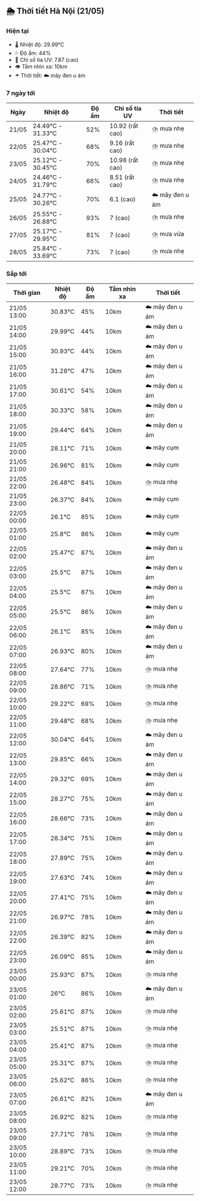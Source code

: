 ## 🌦️ Thời tiết Hà Nội (21/05)

### Hiện tại

- 🌡️ Nhiệt độ: 29.99℃
- 💦 Độ ẩm: 44%
- 🌟 Chỉ số tia UV: 7.87 (cao)
- 👁️ Tầm nhìn xa: 10km
- ☂️ Thời tiết: ☁️ mây đen u ám

### 7 ngày tới

| Ngày | Nhiệt độ | Độ ẩm | Chỉ số tia UV | Thời tiết |
| --- | --- | --- | --- | --- |
| 21/05 | 24.49℃ - 31.33℃ | 52% | 10.92 (rất cao) | ⛈️ mưa nhẹ |
| 22/05 | 25.47℃ - 30.04℃ | 68% | 9.16 (rất cao) | ⛈️ mưa nhẹ |
| 23/05 | 25.12℃ - 30.45℃ | 70% | 10.98 (rất cao) | ⛈️ mưa nhẹ |
| 24/05 | 24.46℃ - 31.79℃ | 66% | 8.51 (rất cao) | ⛈️ mưa nhẹ |
| 25/05 | 24.77℃ - 30.26℃ | 70% | 6.1 (cao) | ☁️ mây đen u ám |
| 26/05 | 25.55℃ - 26.88℃ | 93% | 7 (cao) | ⛈️ mưa nhẹ |
| 27/05 | 25.17℃ - 29.95℃ | 81% | 7 (cao) | ⛈️ mưa vừa |
| 28/05 | 25.84℃ - 33.69℃ | 73% | 7 (cao) | ⛈️ mưa nhẹ |

### Sắp tới

| Thời gian | Nhiệt độ | Độ ẩm | Tầm nhìn xa | Thời tiết |
| --- | --- | --- | --- | --- |
| 21/05 13:00 | 30.83℃ | 45% | 10km | ☁️ mây đen u ám |
| 21/05 14:00 | 29.99℃ | 44% | 10km | ☁️ mây đen u ám |
| 21/05 15:00 | 30.93℃ | 44% | 10km | ☁️ mây đen u ám |
| 21/05 16:00 | 31.28℃ | 47% | 10km | ☁️ mây đen u ám |
| 21/05 17:00 | 30.61℃ | 54% | 10km | ☁️ mây đen u ám |
| 21/05 18:00 | 30.33℃ | 58% | 10km | ☁️ mây đen u ám |
| 21/05 19:00 | 29.44℃ | 64% | 10km | ☁️ mây đen u ám |
| 21/05 20:00 | 28.11℃ | 71% | 10km | ☁️ mây cụm |
| 21/05 21:00 | 26.96℃ | 81% | 10km | ☁️ mây cụm |
| 21/05 22:00 | 26.48℃ | 84% | 10km | ⛈️ mưa nhẹ |
| 21/05 23:00 | 26.37℃ | 84% | 10km | ☁️ mây cụm |
| 22/05 00:00 | 26.1℃ | 85% | 10km | ☁️ mây cụm |
| 22/05 01:00 | 25.8℃ | 86% | 10km | ☁️ mây cụm |
| 22/05 02:00 | 25.47℃ | 87% | 10km | ☁️ mây đen u ám |
| 22/05 03:00 | 25.5℃ | 87% | 10km | ☁️ mây đen u ám |
| 22/05 04:00 | 25.5℃ | 87% | 10km | ☁️ mây đen u ám |
| 22/05 05:00 | 25.5℃ | 86% | 10km | ☁️ mây đen u ám |
| 22/05 06:00 | 26.1℃ | 85% | 10km | ☁️ mây đen u ám |
| 22/05 07:00 | 26.93℃ | 80% | 10km | ☁️ mây đen u ám |
| 22/05 08:00 | 27.64℃ | 77% | 10km | ⛈️ mưa nhẹ |
| 22/05 09:00 | 28.86℃ | 71% | 10km | ⛈️ mưa nhẹ |
| 22/05 10:00 | 29.22℃ | 69% | 10km | ⛈️ mưa nhẹ |
| 22/05 11:00 | 29.48℃ | 68% | 10km | ⛈️ mưa nhẹ |
| 22/05 12:00 | 30.04℃ | 64% | 10km | ☁️ mây đen u ám |
| 22/05 13:00 | 29.85℃ | 66% | 10km | ☁️ mây đen u ám |
| 22/05 14:00 | 29.32℃ | 69% | 10km | ☁️ mây đen u ám |
| 22/05 15:00 | 28.27℃ | 75% | 10km | ☁️ mây đen u ám |
| 22/05 16:00 | 28.66℃ | 73% | 10km | ☁️ mây đen u ám |
| 22/05 17:00 | 28.34℃ | 75% | 10km | ☁️ mây đen u ám |
| 22/05 18:00 | 27.89℃ | 75% | 10km | ☁️ mây đen u ám |
| 22/05 19:00 | 27.63℃ | 74% | 10km | ☁️ mây đen u ám |
| 22/05 20:00 | 27.41℃ | 75% | 10km | ☁️ mây đen u ám |
| 22/05 21:00 | 26.97℃ | 78% | 10km | ☁️ mây đen u ám |
| 22/05 22:00 | 26.39℃ | 82% | 10km | ☁️ mây đen u ám |
| 22/05 23:00 | 26.09℃ | 85% | 10km | ☁️ mây đen u ám |
| 23/05 00:00 | 25.93℃ | 87% | 10km | ⛈️ mưa nhẹ |
| 23/05 01:00 | 26℃ | 86% | 10km | ☁️ mây đen u ám |
| 23/05 02:00 | 25.61℃ | 87% | 10km | ⛈️ mưa nhẹ |
| 23/05 03:00 | 25.51℃ | 87% | 10km | ⛈️ mưa nhẹ |
| 23/05 04:00 | 25.41℃ | 87% | 10km | ⛈️ mưa nhẹ |
| 23/05 05:00 | 25.31℃ | 87% | 10km | ⛈️ mưa nhẹ |
| 23/05 06:00 | 25.62℃ | 86% | 10km | ⛈️ mưa nhẹ |
| 23/05 07:00 | 26.61℃ | 82% | 10km | ☁️ mây đen u ám |
| 23/05 08:00 | 26.92℃ | 82% | 10km | ⛈️ mưa nhẹ |
| 23/05 09:00 | 27.71℃ | 78% | 10km | ⛈️ mưa nhẹ |
| 23/05 10:00 | 28.89℃ | 73% | 10km | ⛈️ mưa nhẹ |
| 23/05 11:00 | 29.21℃ | 70% | 10km | ⛈️ mưa nhẹ |
| 23/05 12:00 | 28.77℃ | 73% | 10km | ⛈️ mưa nhẹ |
